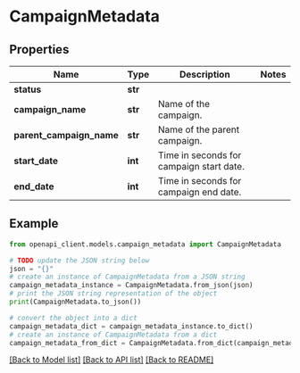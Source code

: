 # CampaignMetadata


## Properties

Name | Type | Description | Notes
------------ | ------------- | ------------- | -------------
**status** | **str** |  | 
**campaign_name** | **str** | Name of the campaign. | 
**parent_campaign_name** | **str** | Name of the parent campaign. | 
**start_date** | **int** | Time in seconds for campaign start date. | 
**end_date** | **int** | Time in seconds for campaign end date. | 

## Example

```python
from openapi_client.models.campaign_metadata import CampaignMetadata

# TODO update the JSON string below
json = "{}"
# create an instance of CampaignMetadata from a JSON string
campaign_metadata_instance = CampaignMetadata.from_json(json)
# print the JSON string representation of the object
print(CampaignMetadata.to_json())

# convert the object into a dict
campaign_metadata_dict = campaign_metadata_instance.to_dict()
# create an instance of CampaignMetadata from a dict
campaign_metadata_from_dict = CampaignMetadata.from_dict(campaign_metadata_dict)
```
[[Back to Model list]](../README.md#documentation-for-models) [[Back to API list]](../README.md#documentation-for-api-endpoints) [[Back to README]](../README.md)


